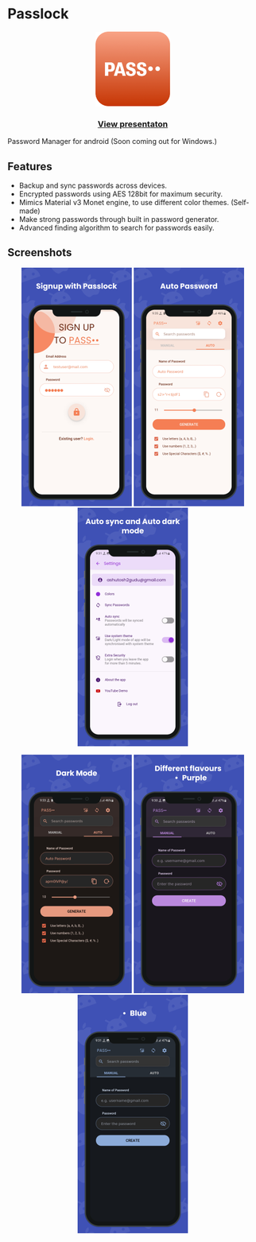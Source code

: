 # Passlock
<p align="center">
    <img src="./assets/pass.png" height="150px" width="150px" />
</p>


<h3 align="center">
    <a href="https://www.youtube.com/watch?v=EOkMDc5mZWI">
        View presentaton
    </a>
</h3>
Password Manager for android (Soon coming out for Windows.)

## Features
* Backup and sync passwords across devices.
* Encrypted passwords using AES 128bit for maximum security.
* Mimics Material v3 Monet engine, to use different color themes. (Self-made)
* Make strong passwords through built in password generator.
* Advanced finding algorithm to search for passwords easily.

## Screenshots

<p align="center">
    <img src="./screenshots/1.png"/>
    <img src="./screenshots/2.png"/>
    <img src="./screenshots/4.png"/>
</p>
<p align="center">
    <img src="./screenshots/5.png"/>
    <img src="./screenshots/6.png"/>
    <img src="./screenshots/7.png"/>
</p>

